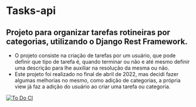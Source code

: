 # Tasks-api
## Projeto para organizar tarefas rotineiras por categorias, utilizando o Django Rest Framework.

* O projeto consiste na criação de tarefas por um usuário, que pode definir que tipo de tarefa é, quando terminar ou não e até mesmo definir uma descrição para lhe auxiliar na resolução da mesma ou não.
* Este projeto foi realizado no final de abril de 2022, mas decidi fazer algumas melhorias no mesmo, como adição de categorias, a própria view já faz a adição do usuário ao criar uma tarefa ou categoria.


[![To Do CI](https://github.com/ErnestoTSantos/Tasks-api/actions/workflows/django.yml/badge.svg?branch=Ernesto)](https://github.com/ErnestoTSantos/Tasks-api/actions/workflows/django.yml)
